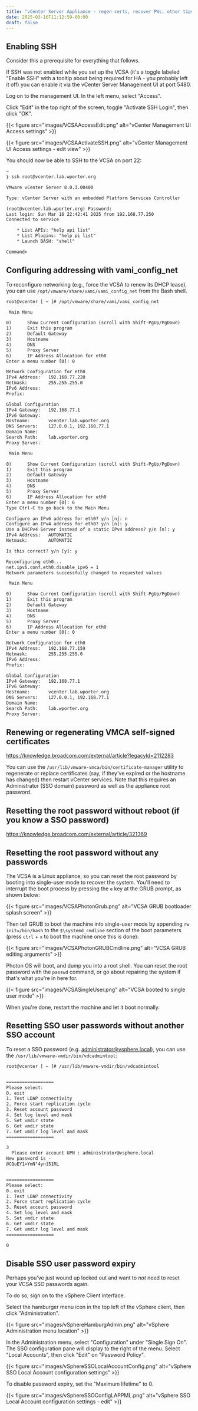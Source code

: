 ```yaml
---
title: "vCenter Server Appliance - regen certs, recover PWs, other tips and tricks"
date: 2025-03-16T11:12:59-00:00
draft: false
---
```


## Enabling SSH

Consider this a prerequisite for everything that follows.

If SSH was not enabled while you set up the VCSA (it's a toggle labeled "Enable SSH" with a tooltip about being required for HA - you probably left it off) you can enable it via the vCenter Server Management UI at port 5480.

Log on to the management UI. In the left menu, select "Access".

Click "Edit" in the top right of the screen, toggle "Activate SSH Login", then click "OK".

{{< figure src="images/VCSAAccessEdit.png" alt="vCenter Management UI Access settings" >}}

{{< figure src="images/VCSAActivateSSH.png" alt="vCenter Management UI Access settings - edit view" >}}

You should now be able to SSH to the VCSA on port 22:

```txt
~
❯ ssh root@vcenter.lab.wporter.org

VMware vCenter Server 8.0.3.00400

Type: vCenter Server with an embedded Platform Services Controller

(root@vcenter.lab.wporter.org) Password:
Last login: Sun Mar 16 22:42:41 2025 from 192.168.77.250
Connected to service

    * List APIs: "help api list"
    * List Plugins: "help pi list"
    * Launch BASH: "shell"

Command>
```

## Configuring addressing with vami_config_net

To reconfigure networking (e.g., force the VCSA to renew its DHCP lease), you can use `/opt/vmware/share/vami/vami_config_net` from the Bash shell.

```txt
root@vcenter [ ~ ]# /opt/vmware/share/vami/vami_config_net

 Main Menu

0)      Show Current Configuration (scroll with Shift-PgUp/PgDown)
1)      Exit this program
2)      Default Gateway
3)      Hostname
4)      DNS
5)      Proxy Server
6)      IP Address Allocation for eth0
Enter a menu number [0]: 0

Network Configuration for eth0
IPv4 Address:   192.168.77.220
Netmask:        255.255.255.0
IPv6 Address:
Prefix:

Global Configuration
IPv4 Gateway:   192.168.77.1
IPv6 Gateway:
Hostname:       vcenter.lab.wporter.org
DNS Servers:    127.0.0.1, 192.168.77.1
Domain Name:
Search Path:    lab.wporter.org
Proxy Server:

 Main Menu

0)      Show Current Configuration (scroll with Shift-PgUp/PgDown)
1)      Exit this program
2)      Default Gateway
3)      Hostname
4)      DNS
5)      Proxy Server
6)      IP Address Allocation for eth0
Enter a menu number [0]: 6
Type Ctrl-C to go back to the Main Menu

Configure an IPv6 address for eth0? y/n [n]: n
Configure an IPv4 address for eth0? y/n [n]: y
Use a DHCPv4 Server instead of a static IPv4 address? y/n [n]: y
IPv4 Address:   AUTOMATIC
Netmask:        AUTOMATIC

Is this correct? y/n [y]: y

Reconfiguring eth0...
net.ipv6.conf.eth0.disable_ipv6 = 1
Network parameters successfully changed to requested values

 Main Menu

0)      Show Current Configuration (scroll with Shift-PgUp/PgDown)
1)      Exit this program
2)      Default Gateway
3)      Hostname
4)      DNS
5)      Proxy Server
6)      IP Address Allocation for eth0
Enter a menu number [0]: 0

Network Configuration for eth0
IPv4 Address:   192.168.77.159
Netmask:        255.255.255.0
IPv6 Address:
Prefix:

Global Configuration
IPv4 Gateway:   192.168.77.1
IPv6 Gateway:
Hostname:       vcenter.lab.wporter.org
DNS Servers:    127.0.0.1, 192.168.77.1
Domain Name:
Search Path:    lab.wporter.org
Proxy Server:
```

## Renewing or regenerating VMCA self-signed certificates

https://knowledge.broadcom.com/external/article?legacyId=2112283

You can use the `/usr/lib/vmware-vmca/bin/certificate-manager` utility to regenerate or replace certificates (say, if they've expired or the hostname has changed) then restart vCenter services. Note that this requires an Administrator (SSO domain) password as well as the appliance root password.

## Resetting the root password without reboot (if you know a SSO password)

https://knowledge.broadcom.com/external/article/321369

## Resetting the root password without any passwords

The VCSA is a Linux appliance, so you can reset the root password by booting into single-user mode to recover the system. You'll need to interrupt the boot process by pressing the `e` key at the GRUB prompt, as shown below:

{{< figure src="images/VCSAPhotonGrub.png" alt="VCSA GRUB bootloader splash screen" >}}

Then tell GRUB to boot the machine into single-user mode by appending `rw init=/bin/bash` to the `$\systemd_cmdline` section of the boot parameters (press `ctrl` + `x` to boot the machine once this is done):

{{< figure src="images/VCSAPhotonGRUBCmdline.png" alt="VCSA GRUB editing arguments" >}}

Photon OS will boot, and dump you into a root shell. You can reset the root password with the `passwd` command, or go about repairing the system if that's what you're in here for.

{{< figure src="images/VCSASingleUser.png" alt="VCSA booted to single user mode" >}}

When you're done, restart the machine and let it boot normally.

## Resetting SSO user passwords without another SSO account

To reset a SSO password (e.g. administrator@vsphere.local), you can use the `/usr/lib/vmware-vmdir/bin/vdcadmintool`:

```txt
root@vcenter [ ~ ]# /usr/lib/vmware-vmdir/bin/vdcadmintool


==================
Please select:
0. exit
1. Test LDAP connectivity
2. Force start replication cycle
3. Reset account password
4. Set log level and mask
5. Set vmdir state
6. Get vmdir state
7. Get vmdir log level and mask
==================

3
  Please enter account UPN : administrator@vsphere.local
New password is -
@CQuEY1=YmN"4yn]51RL


==================
Please select:
0. exit
1. Test LDAP connectivity
2. Force start replication cycle
3. Reset account password
4. Set log level and mask
5. Set vmdir state
6. Get vmdir state
7. Get vmdir log level and mask
==================

0
```

## Disable SSO user password expiry

Perhaps you've just wound up locked out and want to *not* need to reset your VCSA SSO passwords again.

To do so, sign on to the vSphere Client interface.

Select the hamburger menu icon in the top left of the vSphere client, then click "Administration".

{{< figure src="images/vSphereHamburgAdmin.png" alt="vSphere Administration menu location" >}}

In the Administration menu, select "Configuration" under "Single Sign On".
The SSO configuration pane will display to the right of the menu.
Select "Local Accounts", then click "Edit" on "Password Policy".

{{< figure src="images/vSphereSSOLocalAccountConfig.png" alt="vSphere SSO Local Account configuration settings" >}}

To disable password expiry, set the "Maximum lifetime" to 0.

{{< figure src="images/vSphereSSOConfigLAPPML.png" alt="vSphere SSO Local Account configuration settings - edit" >}}